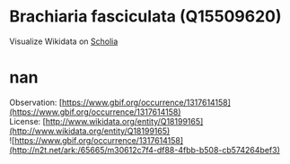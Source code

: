 
Brachiaria fasciculata (Q15509620)
==================================
  
Visualize Wikidata on [Scholia](https://scholia.toolforge.org/taxon/Q15509620)
# nan
  
Observation: [https://www.gbif.org/occurrence/1317614158](https://www.gbif.org/occurrence/1317614158)  
License: [http://www.wikidata.org/entity/Q18199165](http://www.wikidata.org/entity/Q18199165)  
![https://www.gbif.org/occurrence/1317614158](http://n2t.net/ark:/65665/m30612c7f4-df88-4fbb-b508-cb574264bef3)
